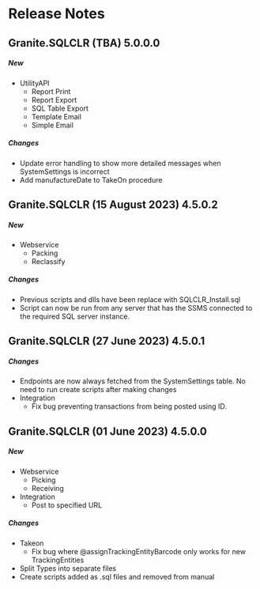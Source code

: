 # Release Notes

## Granite.SQLCLR (TBA) 5.0.0.0
##### New
- UtilityAPI
	- Report Print
	- Report Export
	- SQL Table Export
	- Template Email
	- Simple Email
##### Changes
- Update error handling to show more detailed messages when SystemSettings is incorrect
- Add manufactureDate to TakeOn procedure

## Granite.SQLCLR (15 August 2023) 4.5.0.2
##### New
- Webservice
	- Packing
	- Reclassify
##### Changes
- Previous scripts and dlls have been replace with SQLCLR_Install.sql
- Script can now be run from any server that has the SSMS connected to the required SQL server instance.

## Granite.SQLCLR (27 June 2023) 4.5.0.1

##### Changes
- Endpoints are now always fetched from the SystemSettings table. No need to run create scripts after making changes
- Integration
    - Fix bug preventing transactions from being posted using ID.

## Granite.SQLCLR (01 June 2023) 4.5.0.0

##### New
- Webservice
	- Picking
	- Receiving
- Integration
    - Post to specified URL

##### Changes
- Takeon
    - Fix bug where @assignTrackingEntityBarcode only works for new TrackingEntities
- Split Types into separate files
- Create scripts added as .sql files and removed from manual
